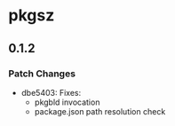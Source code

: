 # pkgsz

## 0.1.2

### Patch Changes

- dbe5403: Fixes:
  - pkgbld invocation
  - package.json path resolution check

